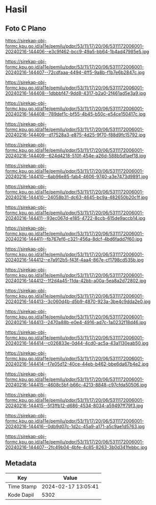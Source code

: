 # Hasil

## Foto C Plano

https://sirekap-obj-formc.kpu.go.id/a11e/pemilu/pdpr/53/11/17/20/06/5311172006001-20240216-144406--e3c9f462-bcc9-49a5-bb64-1b4ad47985e5.jpg

https://sirekap-obj-formc.kpu.go.id/a11e/pemilu/pdpr/53/11/17/20/06/5311172006001-20240216-144407--72cdfaaa-4494-4ff5-9a8b-f1b7e6b2847c.jpg

https://sirekap-obj-formc.kpu.go.id/a11e/pemilu/pdpr/53/11/17/20/06/5311172006001-20240216-144408--1dbbbf47-9dd8-4317-b2a0-2f461ad5e3a9.jpg

https://sirekap-obj-formc.kpu.go.id/a11e/pemilu/pdpr/53/11/17/20/06/5311172006001-20240216-144408--789def1c-bf55-4b45-b50c-e54ce150417c.jpg

https://sirekap-obj-formc.kpu.go.id/a11e/pemilu/pdpr/53/11/17/20/06/5311172006001-20240216-144409--d17528a3-e875-4d25-9f70-f88d9fc15792.jpg

https://sirekap-obj-formc.kpu.go.id/a11e/pemilu/pdpr/53/11/17/20/06/5311172006001-20240216-144409--624d4218-510f-454e-a26d-588b5d1aef18.jpg

https://sirekap-obj-formc.kpu.go.id/a11e/pemilu/pdpr/53/11/17/20/06/5311172006001-20240216-144410--6ab96e85-fab4-4606-9740-a3e7473d9891.jpg

https://sirekap-obj-formc.kpu.go.id/a11e/pemilu/pdpr/53/11/17/20/06/5311172006001-20240216-144410--24058b31-dc63-4645-bc9a-482650b20c1f.jpg

https://sirekap-obj-formc.kpu.go.id/a11e/pemilu/pdpr/53/11/17/20/06/5311172006001-20240216-144411--93ec067d-e185-4722-8ccb-615de9accb14.jpg

https://sirekap-obj-formc.kpu.go.id/a11e/pemilu/pdpr/53/11/17/20/06/5311172006001-20240216-144411--fb767ef6-c321-456a-8dcf-4bd6fadd7f60.jpg

https://sirekap-obj-formc.kpu.go.id/a11e/pemilu/pdpr/53/11/17/20/06/5311172006001-20240216-144412--e7a912b5-f43f-4aa4-867e-cf1798cd535b.jpg

https://sirekap-obj-formc.kpu.go.id/a11e/pemilu/pdpr/53/11/17/20/06/5311172006001-20240216-144412--1f2d4a45-11da-42bb-a00a-5ea8a2d72802.jpg

https://sirekap-obj-formc.kpu.go.id/a11e/pemilu/pdpr/53/11/17/20/06/5311172006001-20240216-144413--3c060d4b-d5b9-4870-923a-3be4c9dda2e0.jpg

https://sirekap-obj-formc.kpu.go.id/a11e/pemilu/pdpr/53/11/17/20/06/5311172006001-20240216-144413--2470a88b-e0e4-4916-ad7c-1a0232f18d46.jpg

https://sirekap-obj-formc.kpu.go.id/a11e/pemilu/pdpr/53/11/17/20/06/5311172006001-20240216-144414--c026833e-0d44-4cd0-ac5a-43a1130eab50.jpg

https://sirekap-obj-formc.kpu.go.id/a11e/pemilu/pdpr/53/11/17/20/06/5311172006001-20240216-144414--f7e05d12-40ce-44eb-b462-bbe6da67b4e2.jpg

https://sirekap-obj-formc.kpu.go.id/a11e/pemilu/pdpr/53/11/17/20/06/5311172006001-20240216-144415--4608c5bf-b66c-4213-8848-c97cfda50506.jpg

https://sirekap-obj-formc.kpu.go.id/a11e/pemilu/pdpr/53/11/17/20/06/5311172006001-20240216-144415--5f3ffb12-d686-4534-8034-a59497ff79f3.jpg

https://sirekap-obj-formc.kpu.go.id/a11e/pemilu/pdpr/53/11/17/20/06/5311172006001-20240216-144416--0db9d07c-1d2c-45a9-a171-a5c9ae1d5763.jpg

https://sirekap-obj-formc.kpu.go.id/a11e/pemilu/pdpr/53/11/17/20/06/5311172006001-20240216-144407--2fc49b04-4bfe-4c85-8263-3b0d341febbc.jpg


## Metadata

| Key        | Value               |
| ---------- | ------------------- |
| Time Stamp | 2024-02-17 13:05:41 |
| Kode Dapil | 5302                |



